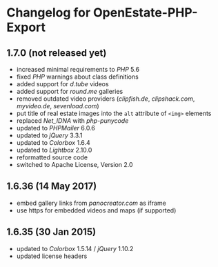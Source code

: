Changelog for OpenEstate-PHP-Export
===================================


1.7.0 (not released yet)
------------------------

-   increased minimal requirements to *PHP* 5.6
-   fixed *PHP* warnings about class definitions
-   added support for *d.tube* videos 
-   added support for *round.me* galleries
-   removed outdated video providers (*clipfish.de*, *clipshack.com*, *myvideo.de*, *sevenload.com*)
-   put title of real estate images into the `alt` attribute of `<img>` elements
-   replaced *Net_IDNA* with *php-punycode*
-   updated to *PHPMailer* 6.0.6
-   updated to *jQuery* 3.3.1
-   updated to *Colorbox* 1.6.4
-   updated to *Lightbox* 2.10.0
-   reformatted source code
-   switched to Apache License, Version 2.0


1.6.36 (14 May 2017)
--------------------

-   embed gallery links from *panocreator.com* as iframe
-   use https for embedded videos and maps (if supported)


1.6.35 (30 Jan 2015)
--------------------

-   updated to *Colorbox* 1.5.14 / *jQuery* 1.10.2
-   updated license headers
